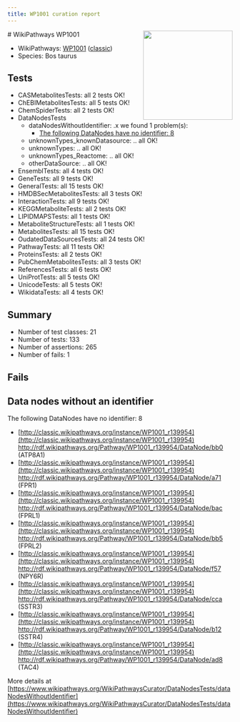 ```yaml
---
title: WP1001 curation report
---
```


<img style="float: right; width: 200px" src="https://upload.wikimedia.org/wikipedia/commons/thumb/8/83/Wplogo_with_text_500.png/640px-Wplogo_with_text_500.png" />
# WikiPathways WP1001

* WikiPathways: [WP1001](https://wikipathways.org/pathways/WP1001) ([classic](https://classic.wikipathways.org/instance/WP1001))
* Species: Bos taurus
## Tests
* CASMetabolitesTests: all 2 tests OK!
* ChEBIMetabolitesTests: all 5 tests OK!
* ChemSpiderTests: all 2 tests OK!
* DataNodesTests
    * dataNodesWithoutIdentifier: .x we found 1 problem(s):
        * [The following DataNodes have no identifier: 8](#d2d32fa7)
    * unknownTypes_knownDatasource: .. all OK!
    * unknownTypes: .. all OK!
    * unknownTypes_Reactome: .. all OK!
    * otherDataSource: .. all OK!
* EnsemblTests: all 4 tests OK!
* GeneTests: all 9 tests OK!
* GeneralTests: all 15 tests OK!
* HMDBSecMetabolitesTests: all 3 tests OK!
* InteractionTests: all 9 tests OK!
* KEGGMetaboliteTests: all 2 tests OK!
* LIPIDMAPSTests: all 1 tests OK!
* MetaboliteStructureTests: all 1 tests OK!
* MetabolitesTests: all 15 tests OK!
* OudatedDataSourcesTests: all 24 tests OK!
* PathwayTests: all 11 tests OK!
* ProteinsTests: all 2 tests OK!
* PubChemMetabolitesTests: all 3 tests OK!
* ReferencesTests: all 6 tests OK!
* UniProtTests: all 5 tests OK!
* UnicodeTests: all 5 tests OK!
* WikidataTests: all 4 tests OK!


## Summary

* Number of test classes: 21
* Number of tests: 133
* Number of assertions: 265
* Number of fails: 1

## Fails

<a name="d2d32fa7" />

## Data nodes without an identifier

The following DataNodes have no identifier: 8

* [http://classic.wikipathways.org/instance/WP1001_r139954](http://classic.wikipathways.org/instance/WP1001_r139954) http://rdf.wikipathways.org/Pathway/WP1001_r139954/DataNode/bb0 (ATP8A1)
* [http://classic.wikipathways.org/instance/WP1001_r139954](http://classic.wikipathways.org/instance/WP1001_r139954) http://rdf.wikipathways.org/Pathway/WP1001_r139954/DataNode/a71 (FPR1)
* [http://classic.wikipathways.org/instance/WP1001_r139954](http://classic.wikipathways.org/instance/WP1001_r139954) http://rdf.wikipathways.org/Pathway/WP1001_r139954/DataNode/bac (FPRL1)
* [http://classic.wikipathways.org/instance/WP1001_r139954](http://classic.wikipathways.org/instance/WP1001_r139954) http://rdf.wikipathways.org/Pathway/WP1001_r139954/DataNode/bb5 (FPRL2)
* [http://classic.wikipathways.org/instance/WP1001_r139954](http://classic.wikipathways.org/instance/WP1001_r139954) http://rdf.wikipathways.org/Pathway/WP1001_r139954/DataNode/f57 (NPY6R)
* [http://classic.wikipathways.org/instance/WP1001_r139954](http://classic.wikipathways.org/instance/WP1001_r139954) http://rdf.wikipathways.org/Pathway/WP1001_r139954/DataNode/cca (SSTR3)
* [http://classic.wikipathways.org/instance/WP1001_r139954](http://classic.wikipathways.org/instance/WP1001_r139954) http://rdf.wikipathways.org/Pathway/WP1001_r139954/DataNode/b12 (SSTR4)
* [http://classic.wikipathways.org/instance/WP1001_r139954](http://classic.wikipathways.org/instance/WP1001_r139954) http://rdf.wikipathways.org/Pathway/WP1001_r139954/DataNode/ad8 (TAC4)


More details at [https://www.wikipathways.org/WikiPathwaysCurator/DataNodesTests/dataNodesWithoutIdentifier](https://www.wikipathways.org/WikiPathwaysCurator/DataNodesTests/dataNodesWithoutIdentifier)

